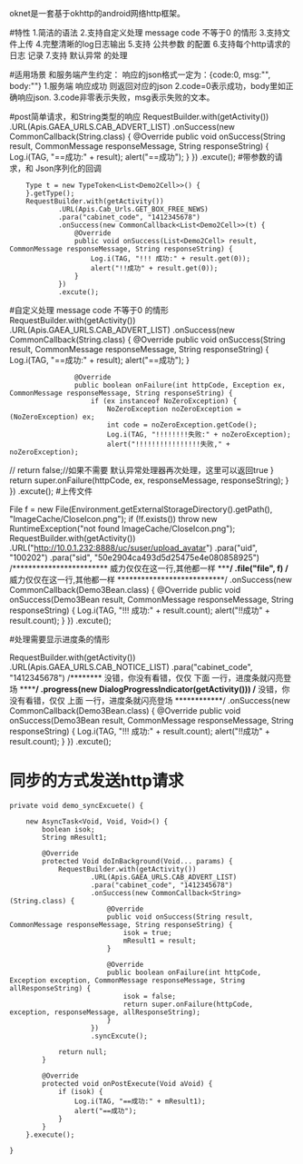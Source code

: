 oknet是一套基于okhttp的android网络http框架。

#特性
1.简洁的语法
2.支持自定义处理 message code 不等于0 的情形
3.支持文件上传
4.完整清晰的log日志输出
5.支持 公共参数 的配置
6.支持每个http请求的 日志 记录
7.支持 默认异常 的处理

#适用场景
和服务端产生约定：
响应的json格式一定为：{code:0,   msg:"", body:""}
  1.服务端 响应成功 则返回对应的json
  2.code=0表示成功，body里如正确响应json.
  3.code非零表示失败，msg表示失败的文本。

#post简单请求，和String类型的响应
 RequestBuilder.with(getActivity())
                .URL(Apis.GAEA_URLS.CAB_ADVERT_LIST)
                .onSuccess(new CommonCallback<String>(String.class) {
                    @Override
                    public void onSuccess(String result, CommonMessage responseMessage, String responseString) {
                        Log.i(TAG, "==成功:" + result);
                        alert("==成功");
                    }
                })
                .excute();
#带参数的请求，和 Json序列化的回调

        Type t = new TypeToken<List<Demo2Cell>>() {
        }.getType();
        RequestBuilder.with(getActivity())
                .URL(Apis.Cab_Urls.GET_BOX_FREE_NEWS)
                .para("cabinet_code", "1412345678")
                .onSuccess(new CommonCallback<List<Demo2Cell>>(t) {
                    @Override
                    public void onSuccess(List<Demo2Cell> result, CommonMessage responseMessage, String responseString) {
                        Log.i(TAG, "!!! 成功:" + result.get(0));
                        alert("!!成功" + result.get(0));
                    }
                })
                .excute();

#自定义处理 message code 不等于0 的情形
 RequestBuilder.with(getActivity())
                .URL(Apis.GAEA_URLS.CAB_ADVERT_LIST)
                .onSuccess(new CommonCallback<String>(String.class) {
                    @Override
                    public void onSuccess(String result, CommonMessage responseMessage, String responseString) {
                        Log.i(TAG, "==成功:" + result);
                        alert("==成功");
                    }

                    @Override
                    public boolean onFailure(int httpCode, Exception ex, CommonMessage responseMessage, String responseString) {
                        if (ex instanceof NoZeroException) {
                            NoZeroException noZeroException = (NoZeroException) ex;
                            int code = noZeroException.getCode();
                            Log.i(TAG, "!!!!!!!!失败:" + noZeroException);
                            alert("!!!!!!!!!!!!!!!!失败," + noZeroException);
//                          return false;//如果不需要 默认异常处理器再次处理，这里可以返回true
                        }
                        return super.onFailure(httpCode, ex, responseMessage, responseString);
                    }
                })
                .excute();
#上传文件

 File f = new File(Environment.getExternalStorageDirectory().getPath(), "ImageCache/CloseIcon.png");
        if (!f.exists())
            throw new RuntimeException("not found ImageCache/CloseIcon.png");
        RequestBuilder.with(getActivity())
                .URL("http://10.0.1.232:8888/uc/suser/upload_avatar")
                .para("uid", "100202")
                .para("sid", "50e2904ca493d5d25475e4e080858925")
                        /************************ 威力仅仅在这一行,其他都一样 ***************************/
                .file("file", f)
                        /************************ 威力仅仅在这一行,其他都一样 ***************************/
                .onSuccess(new CommonCallback<Demo3Bean>(Demo3Bean.class) {
                    @Override
                    public void onSuccess(Demo3Bean result, CommonMessage responseMessage, String responseString) {
                        Log.i(TAG, "!!! 成功:" + result.count);
                        alert("!!成功" + result.count);
                    }
                })
                .excute();
                
                
#处理需要显示进度条的情形

 RequestBuilder.with(getActivity())
                .URL(Apis.GAEA_URLS.CAB_NOTICE_LIST)
                .para("cabinet_code", "1412345678")
                        /******** 没错，你没有看错，仅仅 下面 一行，进度条就闪亮登场 ************/
                .progress(new DialogProgressIndicator(getActivity()))
                        /******** 没错，你没有看错，仅仅 上面 一行，进度条就闪亮登场 ************/
                .onSuccess(new CommonCallback<Demo3Bean>(Demo3Bean.class) {
                    @Override
                    public void onSuccess(Demo3Bean result, CommonMessage responseMessage, String responseString) {
                        Log.i(TAG, "!!! 成功:" + result.count);
                        alert("!!成功" + result.count);
                    }
                })
                .excute();
                
                
                
# 同步的方式发送http请求
 
    private void demo_syncExcuete() {

        new AsyncTask<Void, Void, Void>() {
            boolean isok;
            String mResult1;

            @Override
            protected Void doInBackground(Void... params) {
                RequestBuilder.with(getActivity())
                        .URL(Apis.GAEA_URLS.CAB_ADVERT_LIST)
                        .para("cabinet_code", "1412345678")
                        .onSuccess(new CommonCallback<String>(String.class) {
                            @Override
                            public void onSuccess(String result, CommonMessage responseMessage, String responseString) {
                                isok = true;
                                mResult1 = result;
                            }

                            @Override
                            public boolean onFailure(int httpCode, Exception exception, CommonMessage responseMessage, String allResponseString) {
                                isok = false;
                                return super.onFailure(httpCode, exception, responseMessage, allResponseString);
                            }
                        })
                        .syncExcute();

                return null;
            }

            @Override
            protected void onPostExecute(Void aVoid) {
                if (isok) {
                    Log.i(TAG, "==成功:" + mResult1);
                    alert("==成功");
                }
            }
        }.execute();

    }
    
    